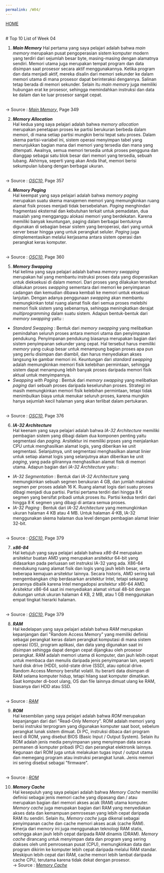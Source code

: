 ```yaml
---
permalink: /W04/
---
```

[HOME](../)

<br/>
# Top 10 List of Week 04

1. ___Main Memory___
Hal pertama yang saya pelajari adalah bahwa _main memory_ merupakan pusat pengoperasian sistem komputer modern yang terdiri dari sejumlah besar byte, masing-masing dengan alamatnya sendiri. Memori utama juga merupakan tempat program dan data disimpan saat prosesor secara aktif menggunakannya. Ketika program dan data menjadi aktif, mereka disalin dari memori sekunder ke dalam memori utama di mana prosesor dapat berinteraksi dengannya. Salinan tetap berada di memori sekunder. Selain itu _main memory_ juga memiliki hubungan erat ke prosesor, sehingga memindahkan instruksi dan data ke dalam dan ke luar prosesor sangat cepat.

<br/> -> Source : _[Main Memory](https://chortle.ccsu.edu/Java5/Notes/chap01/ch01_6.html)_, Page 349


2. ___Memory Allocation___<br>
Hal kedua yang saya pelajari adalah bahwa _memory allocation_ merupakan penetapan proses ke partisi berukuran berbeda dalam memori, di mana setiap partisi mungkin berisi tepat satu proses. Dalam skema partisi-variabel ini, sistem operasi menyimpan tabel yang menunjukkan bagian mana dari memori yang tersedia dan mana yang ditempati. Awalnya, semua memori tersedia untuk proses pengguna dan dianggap sebagai satu blok besar dari memori yang tersedia, sebuah lubang. Akhirnya, seperti yang akan Anda lihat, memori berisi sekumpulan lubang dengan berbagai ukuran.

<br/> -> Source : _[OSC10](https://www.academia.edu/42880365/Operating_System_Concepts_10th_Edition)_, Page 357

4. ___Memory Paging___<br>
Hal keempat yang saya pelajari adalah bahwa _memory paging_ merupakan suatu skema manajemen memori yang memungkinkan ruang alamat fisik proses menjadi tidak bersebelahan. _Paging_ menghindari fragmentasi eksternal dan kebutuhan terkait untuk pemadatan, dua masalah yang mengganggu alokasi memori yang berdekatan. Karena memiliki banyak keuntungan, paging dalam berbagai bentuknya digunakan di sebagian besar sistem yang beroperasi, dari yang untuk server besar hingga yang untuk perangkat seluler. _Paging_ juga diimplementasikan melalui kerjasama antara sistem operasi dan perangkat keras komputer.

<br/> -> Source : _[OSC10](https://www.academia.edu/42880365/Operating_System_Concepts_10th_Edition)_, Page 360

5. ___Memory Swapping___<br>
Hal kelima yang saya pelajari adalah bahwa _memory swapping_ merupakan hal yang membantu instruksi proses data yang dioperasikan untuk dieksekusi di dalam memori. Dari proses yang dilakukan tersebut dilakukan proses _swapping_ sementara dari memori ke penyimpanan cadangan dan kemudian dibawa kembali ke memori untuk eksekusi lanjutan. Dengan adanya penggunaan _swapping_ akan membantu memungkinkan total ruang alamat fisik dari semua proses melebihi memori fisik sistem yang sebenarnya, sehingga meningkatkan derajat _multiprogramming_ dalam suatu sistem. Adapun bentuk-bentuk dari _memory swapping_ yaitu :
- _Standard Swapping_ : Bentuk dari _memory swapping_ yang melibatkan pemindahan seluruh proses antara memori utama dan penyimpanan pendukung. Penyimpanan pendukung biasanya merupakan bagian dari sistem penyimpanan sekunder yang cepat. Hal tersebut harus memiliki _memory_ yang cukup besar untuk menampung bagian proses apa pun yang perlu disimpan dan diambil, dan harus menyediakan akses langsung ke gambar memori ini. Keuntungan dari _standard swapping_ adalah memungkinkan memori fisik kelebihan permintaan, sehingga sistem dapat menampung lebih banyak proses daripada memori fisik aktual untuk menyimpannya.
- _Swapping with Paging_ : Bentuk dari _memory swapping_ yang melibatkan _paging_ dari sebuah proses daripada keseluruhan proses. Strategi ini masih memungkinkan memori fisik kelebihan permintaan, tetapi tidak menimbulkan biaya untuk menukar seluruh proses, karena mungkin hanya sejumlah kecil halaman yang akan terlibat dalam pertukaran.

<br/> -> Source : _[OSC10](https://www.academia.edu/42880365/Operating_System_Concepts_10th_Edition)_, Page 376

6. ___IA-32 Architecture___<br>
Hal keenam yang saya pelajari adalah bahwa _IA-32 Architecture_ memiliki pembagian sistem yang dibagi dalam dua komponen penting yaitu segmentasi dan _paging_. Arsitektur ini memiliki prpses yang menjalankan CPU untuk menghasilkan alamat logis, yang diberikan ke unit segmentasi. Selanjutnya, unit segmentasi menghasilkan alamat linier untuk setiap alamat logis yang selanjutnya akan diberikan ke unit _paging_, yang pada gilirannya menghasilkan alamat fisik di memori utama. Adapun bagian dari _IA-32 Architecture_ yaitu :
- _IA-32 Segmentation_ : Bentuk dari _IA-32 Architecture_ yang memungkinkan sebuah segmen berukuran 4 GB, dan jumlah maksimal segmen per proses adalah 16 K. Ruang alamat logis dari suatu proses dibagi menjadi dua partisi. Partisi pertama terdiri dari hingga 8 K segmen yang bersifat pribadi untuk proses itu. Partisi kedua terdiri dari hingga 8 K segmen yang dibagi di antara semua proses.
- _IA-32 Paging_ : Bentuk dari _IA-32 Architecture_ yang memungkinkan ukuran halaman 4 KB atau 4 MB. Untuk halaman 4-KB, IA-32 menggunakan skema halaman dua level dengan pembagian alamat linier 32-bit.

<br/> -> Source : _[OSC10](https://www.academia.edu/42880365/Operating_System_Concepts_10th_Edition)_, Page 379

7. ___x86-84___<br>
Hal ketujuh yang saya pelajari adalah bahwa _x86-84_ merupakan arsitektur buatan AMD yang merupakan arsitektur 64-bit yang didasarkan pada perluasan set instruksi IA-32 yang ada. X86-64 mendukung ruang alamat fisik dan logis yang jauh lebih besar, serta beberapa kemajuan arsitektur lainnya. Secara historis, AMD sering kali mengembangkan chip berdasarkan arsitektur Intel, tetapi sekarang perannya dibalik karena Intel mengadopsi arsitektur x86-64 AMD. Arsitektur x86-64 saat ini menyediakan alamat virtual 48-bit dengan dukungan untuk ukuran halaman 4 KB, 2 MB, atau 1 GB menggunakan empat tingkat hierarki halaman.

<br/> -> Source : _[OSC10](https://www.academia.edu/42880365/Operating_System_Concepts_10th_Edition)_, Page 379

8. ___RAM___<br>
Hal kedelapan yang saya pelajari adalah bahwa _RAM_ merupakan kepanjangan dari "Random Access Memory" yang memiliki definisi sebagai perangkat keras dalam perangkat komputasi di mana sistem operasi (OS), program aplikasi, dan data yang digunakan saat ini disimpan sehingga dapat dengan cepat dijangkau oleh prosesor perangkat. RAM adalah memori utama di komputer, dan jauh lebih cepat untuk membaca dan menulis daripada jenis penyimpanan lain, seperti hard disk drive (HDD), solid-state drive (SSD), atau optical drive. Random Access Memory bersifat volatil. Itu berarti data disimpan di RAM selama komputer hidup, tetapi hilang saat komputer dimatikan. Saat komputer di-boot ulang, OS dan file lainnya dimuat ulang ke RAM, biasanya dari HDD atau SSD.

<br/> -> Source : _[RAM](https://searchstorage.techtarget.com/definition/RAM-random-access-memory)_

9. ___ROM___<br>
Hal kesembilan yang saya pelajari adalah bahwa _ROM_ merupakan kepanjangan dari dari "Read-Only Memory". ROM adalah memori yang berisi instruksi terprogram yang digunakan komputer saat boot, sebelum perangkat lunak sistem dimuat. Di PC, instruksi dibaca dari program kecil di ROM, yang disebut BIOS (Basic Input / Output System). Selain itu ROM adalah jenis media penyimpanan yang menyimpan data secara permanen di komputer pribadi (PC) dan perangkat elektronik lainnya. Kegunaan dari ROM juga untuk melakukan tugas input / output utama dan memegang program atau instruksi perangkat lunak. Jenis memori ini sering disebut sebagai "firmware".

<br/> -> Source : _[ROM](https://techterms.com/definition/rom)_

10. ___Memory Cache___<br>
Hal kesepuluh yang saya pelajari adalah bahwa _Memory Cache_ memiliki definisi sebagai jenis memori cache yang dipasang dan / atau merupakan bagian dari memori akses acak (RAM) utama komputer. _Memory cache_ juga merupakan bagian dari RAM yang menyediakan akses data dan kemampuan pemrosesan yang lebih cepat daripada RAM itu sendiri. Selain itu, _Memory cache_ juga dikenal sebagai penyimpanan cache dan cache memori akses acak (cache RAM). Kinerja dari memory ini juga menggunakan teknologi RAM statis, sehingga akan jauh lebih cepat daripada RAM dinamis (DRAM). _Memory cache_ dirancang untuk menyimpan data dan program yang sering diakses oleh unit pemrosesan pusat (CPU), memungkinkan data dan program dikirim ke komputer lebih cepat daripada melalui RAM standar. Meskipun lebih cepat dari RAM, cache memori lebih lambat daripada cache CPU, terutama karena tidak dekat dengan prosesor.
<br/> -> Source : _[Memory Cache](https://www.techopedia.com/definition/8296/memory-cache)_
